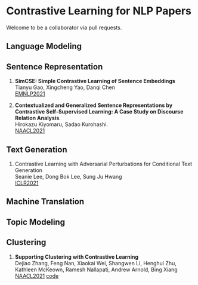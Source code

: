 # Contrastive Learning for NLP Papers

Welcome to be a collaborator via pull requests.

## Language Modeling


## Sentence Representation
1. **SimCSE: Simple Contrastive Learning of Sentence Embeddings** <br>
    Tianyu Gao, Xingcheng Yao, Danqi Chen <br>
    [EMNLP2021](https://arxiv.org/pdf/2104.08821)

2. **Contextualized and Generalized Sentence Representations by Contrastive Self-Supervised Learning: A Case Study on Discourse Relation Analysis**. <br/>
  Hirokazu Kiyomaru, Sadao Kurohashi. <br/>
  [NAACL2021](https://aclanthology.org/2021.naacl-main.442/)


## Text Generation

1. Contrastive Learning with Adversarial Perturbations for Conditional Text Generation <br/>
    Seanie Lee, Dong Bok Lee, Sung Ju Hwang <br/>
    [ICLR2021](https://arxiv.org/pdf/2012.07280.pdf)


## Machine Translation


## Topic Modeling



## Clustering
1. **Supporting Clustering with Contrastive Learning** <br/>
  Dejiao Zhang, Feng Nan, Xiaokai Wei, Shangwen Li, Henghui Zhu, Kathleen McKeown, Ramesh Nallapati, Andrew Arnold, Bing Xiang <br/>
  [NAACL2021](https://arxiv.org/pdf/2103.12953) [code](https://github.com/amazon-research/sccl)

